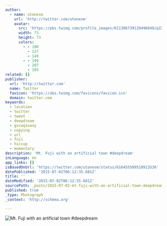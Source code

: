 ```yaml
---
author:
  - name: utonesm
    url: 'http://twitter.com/utonesm'
    avatar:
      src: 'https://pbs.twimg.com/profile_images/611306739120496640/pZ2UKoBD_bigger.jpg'
      width: 73
      height: 73
      colors:
        - - 100
          - 127
          - 149
        - - 199
          - 207
          - 195
related: []
publisher:
  url: 'http://twitter.com'
  name: Twitter
  favicon: 'https://abs.twimg.com/favicons/favicon.ico'
  domain: twitter.com
keywords:
  - location
  - twitter
  - tweet
  - deepdream
  - gscwq1uasy
  - copying
  - url
  - fuji
  - hiccup
  - momentary
description: 'Mt. Fuji with an artificial town #deepdream'
inLanguage: en
app_links: []
isBasedOnUrl: 'https://twitter.com/utonesm/status/616455589518913536'
datePublished: '2015-07-02T06:12:35.681Z'
title: ''
dateModified: '2015-07-02T06:12:35.681Z'
sourcePath: _posts/2015-07-02-mt-fuji-with-an-artificial-town-deepdream.md
published: true
_type: Photograph
_context: 'http://schema.org'

---
```

![Mt&period; Fuji with an artificial town &num;deepdream](https://pbs.twimg.com/media/CI4XFJ3UwAANjIA.jpg:large)